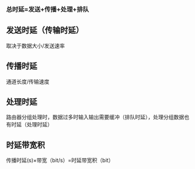 


### 总时延=发送+传播+处理+排队

## 发送时延（传输时延）
取决于数据大小/发送速率
## 传播时延
通道长度/传输速度
## 处理时延
路由器分组处理时，数据过多时输入输出需要缓冲（排队时延），处理分组数据也有时延（处理时延）

## 时延带宽积
传播时延(s)×带宽（bit/s）=时延带宽积（bit）
<!--stackedit_data:
eyJoaXN0b3J5IjpbLTM2MDkxNzI3NywxNDM0ODgyMDM5XX0=
-->